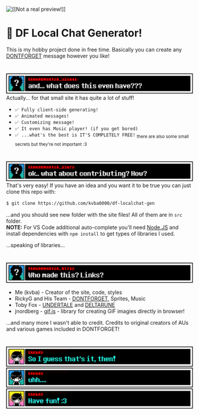 ![\[\[Not a real preview!\]\]](/assets/not%20a%20real%20preview.gif)
# 🔮 DF Local Chat Generator!
This is my hobby project done in free time. Basically you can create any [DONTFORGET](https://gamejolt.com/games/dontforget/150752) message however you like!  
# 
![Message 1](/assets/msg1.png)
Actually... for that small site it has quite a lot of stuff!
- `✅ Fully client-side generating!`
- `✅ Animated messages!`
- `✅ Customizing message!`
- `✅ It even has Music player! (if you get bored)`
- `✅ ...what's the best is IT'S COMPLETELY FREE!`
<sub>there are also some small secrets but they're not important :3</sub>  
# 
![Message 2](/assets/msg2.png)  
That's very easy! If you have an idea and you want it to be true you can just clone this repo with:
```bash
$ git clone https://github.com/kvba0000/df-localchat-gen
```
...and you should see new folder with the site files! All of them are in `src` folder.  
**NOTE:** For VS Code additional auto-complete you'll need [Node.JS](https://nodejs.org/en) and install dependencies with `npm install` to get types of libraries I used.  
  
...speaking of libraries...  
# 
![Message 3](/assets/msg3.png)
- Me (kvba) - Creator of the site, code, styles
- RickyG and His Team - [DONTFORGET](https://gamejolt.com/games/dontforget/150752), Sprites, Music
- Toby Fox - [UNDERTALE](https://undertale.com/) and [DELTARUNE](https://deltarune.com/)
- jnordberg - [gif.js](https://github.com/jnordberg/gif.js) - library for creating GIF imagies directly in browser!  

...and many more I wasn't able to credit. Credits to original creators of AUs and various games included in DONTFORGET!
# 
![](/assets/msg-end1.png)
![](/assets/msg-end2.png)
![](/assets/msg-end3.png)
